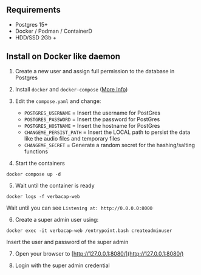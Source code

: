 ## Requirements
* Postgres 15+
* Docker / Podman / ContainerD
* HDD/SSD 2Gb +

## Install on Docker like daemon
1. Create a new user and assign full permission to the database in Postgres

2. Install `docker` and `docker-compose` ([More Info](https://docs.docker.com/engine/install/))

3. Edit the `compose.yaml` and change:
    * `POSTGRES_USERNAME` = Insert the username for PostGres
    * `POSTGRES_PASSWORD` = Insert the password for PostGres
    * `POSTGRES_HOSTNAME` = Insert the hostname for PostGres
    * `CHANGEME_PERSIST_PATH` = Insert the LOCAL path to persist the data like the audio files and temporary files
    * `CHANGEME_SECRET` = Generate a random secret for the hashing/salting functions

4. Start the containers
```
docker compose up -d
```

5. Wait until the container is ready
```
docker logs -f verbacap-web
```
Wait until you can see `Listening at: http://0.0.0.0:8000`

6. Create a super admin user using:
```
docker exec -it verbacap-web /entrypoint.bash createadminuser
```
Insert the user and password of the super admin

7. Open your browser to [http://127.0.0.1:8080/](http://127.0.0.1:8080/)

8. Login with the super admin credential 
